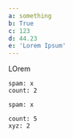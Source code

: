 ```yaml
---
a: something
b: True
c: 123
d: 44.23
e: 'Lorem Ipsum'
---
```


LOrem



``` foo
spam: x
count: 2
```


``` foo
spam: x
```


~~~ foo
count: 5
xyz: 2
~~~